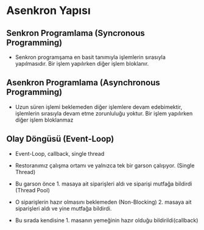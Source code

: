 # Asenkron Yapısı 


## Senkron Programlama (Syncronous Programming)

* Senkron programşama en basit tanımıyla işlemlerin sırasıyla yapılmasıdır. Bir işlem yapılırken diğer işlem bloklanır.

## Asenkron Programlama (Asynchronous Programming)

* Uzun süren işlemi beklemeden diğer işlemlere devam edebimektir, işlemlerin sırasıyla devam etme zorunluluğu yoktur. Bir işlem yapılırken diğer işlem bloklanmaz


## Olay Döngüsü (Event-Loop)

* Event-Loop, callback, single thread

* Restoranımız çalışma ortamı ve yalnızca tek bir garson çalışıyor. (Single Thread)
* Bu garson önce 1. masaya ait siparişleri aldı ve siparişi mutfağa bildirdi (Thread Pool)
* O siparişlerin hazır olmasını beklemeden (Non-Blocking) 2. masaya ait siparişleri aldı ve yine mutfağa bildirdi.
* Bu sırada kendisine 1. masanın yemeğinin hazır olduğu bildirildi(callback)